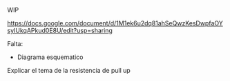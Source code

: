 WIP

https://docs.google.com/document/d/1M1ek6u2dq81ahSeQwzKesDwpfaOYsyIUkqAPkud0E8U/edit?usp=sharing

Falta:

- Diagrama esquematico

Explicar el tema de la resistencia de pull up
